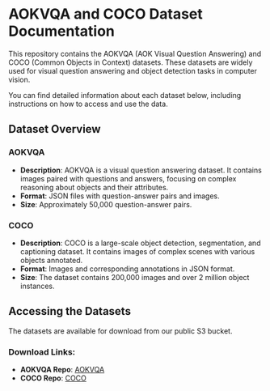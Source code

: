 # AOKVQA and COCO Dataset Documentation

This repository contains the AOKVQA (AOK Visual Question Answering) and COCO (Common Objects in Context) datasets. These datasets are widely used for visual question answering and object detection tasks in computer vision.

You can find detailed information about each dataset below, including instructions on how to access and use the data.

## Dataset Overview

### AOKVQA

- **Description**: AOKVQA is a visual question answering dataset. It contains images paired with questions and answers, focusing on complex reasoning about objects and their attributes.
- **Format**: JSON files with question-answer pairs and images.
- **Size**: Approximately 50,000 question-answer pairs.

### COCO

- **Description**: COCO is a large-scale object detection, segmentation, and captioning dataset. It contains images of complex scenes with various objects annotated.
- **Format**: Images and corresponding annotations in JSON format.
- **Size**: The dataset contains 200,000 images and over 2 million object instances.


## Accessing the Datasets

The datasets are available for download from our public S3 bucket.

### Download Links:

- **AOKVQA Repo**: [AOKVQA](https://github.com/allenai/aokvqa)
- **COCO Repo**: [COCO](https://cocodataset.org/#home)
